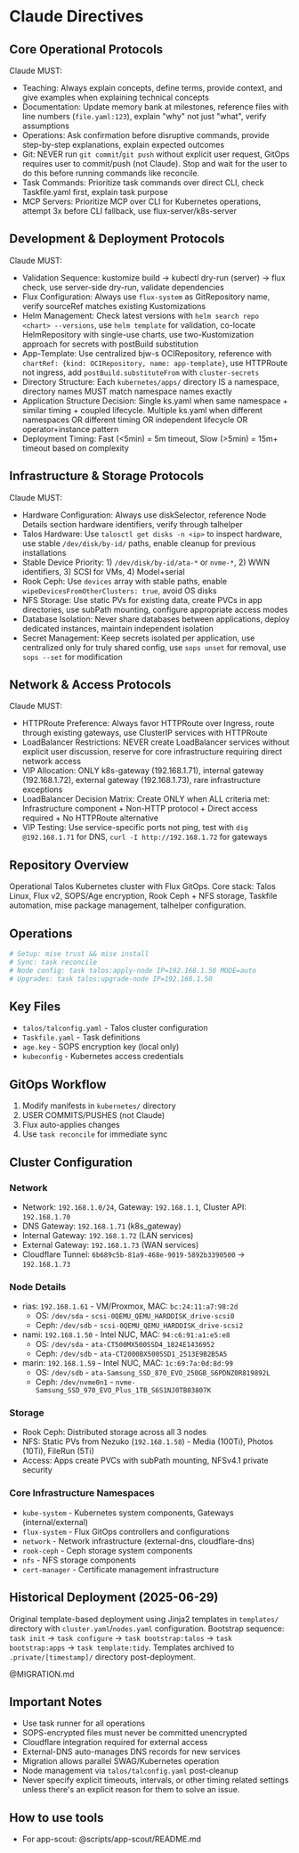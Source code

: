 # Claude Directives

## Core Operational Protocols

Claude MUST:

- Teaching: Always explain concepts, define terms, provide context, and give examples when
  explaining technical concepts
- Documentation: Update memory bank at milestones, reference files with line numbers
  (`file.yaml:123`), explain "why" not just "what", verify assumptions
- Operations: Ask confirmation before disruptive commands, provide step-by-step explanations,
  explain expected outcomes
- Git: NEVER run `git commit`/`git push` without explicit user request, GitOps requires user to
  commit/push (not Claude). Stop and wait for the user to do this before running commands like
  reconcile.
- Task Commands: Prioritize task commands over direct CLI, check Taskfile.yaml first, explain task
  purpose
- MCP Servers: Prioritize MCP over CLI for Kubernetes operations, attempt 3x before CLI fallback,
  use flux-server/k8s-server

## Development & Deployment Protocols

Claude MUST:

- Validation Sequence: kustomize build → kubectl dry-run (server) → flux check, use server-side
  dry-run, validate dependencies
- Flux Configuration: Always use `flux-system` as GitRepository name, verify sourceRef matches
  existing Kustomizations
- Helm Management: Check latest versions with `helm search repo <chart> --versions`, use `helm
  template` for validation, co-locate HelmRepository with single-use charts, use two-Kustomization
  approach for secrets with postBuild substitution
- App-Template: Use centralized bjw-s OCIRepository, reference with `chartRef: {kind: OCIRepository,
  name: app-template}`, use HTTPRoute not ingress, add `postBuild.substituteFrom` with
  `cluster-secrets`
- Directory Structure: Each `kubernetes/apps/` directory IS a namespace, directory names MUST match
  namespace names exactly
- Application Structure Decision: Single ks.yaml when same namespace + similar timing + coupled
  lifecycle. Multiple ks.yaml when different namespaces OR different timing OR independent lifecycle
  OR operator+instance pattern
- Deployment Timing: Fast (<5min) = 5m timeout, Slow (>5min) = 15m+ timeout based on complexity

## Infrastructure & Storage Protocols

Claude MUST:

- Hardware Configuration: Always use diskSelector, reference Node Details section hardware
  identifiers, verify through talhelper
- Talos Hardware: Use `talosctl get disks -n <ip>` to inspect hardware, use stable
  `/dev/disk/by-id/` paths, enable cleanup for previous installations
- Stable Device Priority: 1) `/dev/disk/by-id/ata-*` or `nvme-*`, 2) WWN identifiers, 3) SCSI for
  VMs, 4) Model+serial
- Rook Ceph: Use `devices` array with stable paths, enable `wipeDevicesFromOtherClusters: true`,
  avoid OS disks
- NFS Storage: Use static PVs for existing data, create PVCs in app directories, use subPath
  mounting, configure appropriate access modes
- Database Isolation: Never share databases between applications, deploy dedicated instances,
  maintain independent isolation
- Secret Management: Keep secrets isolated per application, use centralized only for truly shared
  config, use `sops unset` for removal, use `sops --set` for modification

## Network & Access Protocols

Claude MUST:

- HTTPRoute Preference: Always favor HTTPRoute over Ingress, route through existing gateways, use
  ClusterIP services with HTTPRoute
- LoadBalancer Restrictions: NEVER create LoadBalancer services without explicit user discussion,
  reserve for core infrastructure requiring direct network access
- VIP Allocation: ONLY k8s-gateway (192.168.1.71), internal gateway (192.168.1.72), external gateway
  (192.168.1.73), rare infrastructure exceptions
- LoadBalancer Decision Matrix: Create ONLY when ALL criteria met: Infrastructure component +
  Non-HTTP protocol + Direct access required + No HTTPRoute alternative
- VIP Testing: Use service-specific ports not ping, test with `dig @192.168.1.71` for DNS, `curl -I
  http://192.168.1.72` for gateways

## Repository Overview

Operational Talos Kubernetes cluster with Flux GitOps. Core stack: Talos Linux, Flux v2, SOPS/Age
encryption, Rook Ceph + NFS storage, Taskfile automation, mise package management, talhelper
configuration.

## Operations

```bash
# Setup: mise trust && mise install
# Sync: task reconcile
# Node config: task talos:apply-node IP=192.168.1.50 MODE=auto
# Upgrades: task talos:upgrade-node IP=192.168.1.50
```

## Key Files

- `talos/talconfig.yaml` - Talos cluster configuration
- `Taskfile.yaml` - Task definitions
- `age.key` - SOPS encryption key (local only)
- `kubeconfig` - Kubernetes access credentials

## GitOps Workflow

1. Modify manifests in `kubernetes/` directory
2. USER COMMITS/PUSHES (not Claude)
3. Flux auto-applies changes
4. Use `task reconcile` for immediate sync

## Cluster Configuration

### Network

- Network: `192.168.1.0/24`, Gateway: `192.168.1.1`, Cluster API: `192.168.1.70`
- DNS Gateway: `192.168.1.71` (k8s_gateway)
- Internal Gateway: `192.168.1.72` (LAN services)
- External Gateway: `192.168.1.73` (WAN services)
- Cloudflare Tunnel: `6b689c5b-81a9-468e-9019-5892b3390500` → `192.168.1.73`

### Node Details

- rias: `192.168.1.61` - VM/Proxmox, MAC: `bc:24:11:a7:98:2d`
  - OS: `/dev/sda` - `scsi-0QEMU_QEMU_HARDDISK_drive-scsi0`
  - Ceph: `/dev/sdb` - `scsi-0QEMU_QEMU_HARDDISK_drive-scsi2`
- nami: `192.168.1.50` - Intel NUC, MAC: `94:c6:91:a1:e5:e8`
  - OS: `/dev/sda` - `ata-CT500MX500SSD4_1824E1436952`
  - Ceph: `/dev/sdb` - `ata-CT2000BX500SSD1_2513E9B2B5A5`
- marin: `192.168.1.59` - Intel NUC, MAC: `1c:69:7a:0d:8d:99`
  - OS: `/dev/sdb` - `ata-Samsung_SSD_870_EVO_250GB_S6PDNZ0R819892L`
  - Ceph: `/dev/nvme0n1` - `nvme-Samsung_SSD_970_EVO_Plus_1TB_S6S1NJ0TB03807K`

### Storage

- Rook Ceph: Distributed storage across all 3 nodes
- NFS: Static PVs from Nezuko (`192.168.1.58`) - Media (100Ti), Photos (10Ti), FileRun (5Ti)
- Access: Apps create PVCs with subPath mounting, NFSv4.1 private security

### Core Infrastructure Namespaces

- `kube-system` - Kubernetes system components, Gateways (internal/external)
- `flux-system` - Flux GitOps controllers and configurations
- `network` - Network infrastructure (external-dns, cloudflare-dns)
- `rook-ceph` - Ceph storage system components
- `nfs` - NFS storage components
- `cert-manager` - Certificate management infrastructure

## Historical Deployment (2025-06-29)

Original template-based deployment using Jinja2 templates in `templates/` directory with
`cluster.yaml`/`nodes.yaml` configuration. Bootstrap sequence: `task init` → `task configure` →
`task bootstrap:talos` → `task bootstrap:apps` → `task template:tidy`. Templates archived to
`.private/[timestamp]/` directory post-deployment.

@MIGRATION.md

## Important Notes

- Use task runner for all operations
- SOPS-encrypted files must never be committed unencrypted
- Cloudflare integration required for external access
- External-DNS auto-manages DNS records for new services
- Migration allows parallel SWAG/Kubernetes operation
- Node management via `talos/talconfig.yaml` post-cleanup
- Never specify explicit timeouts, intervals, or other timing related settings unless there's an
  explicit reason for them to solve an issue.

## How to use tools

- For app-scout: @scripts/app-scout/README.md
